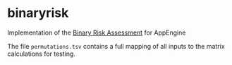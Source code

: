 # binaryrisk

Implementation of the [Binary Risk Assessment](http://binary.protect.io) for AppEngine

The file `permutations.tsv` contains a full mapping of all inputs to the matrix calculations for testing.
